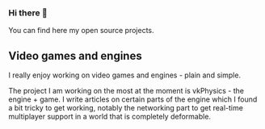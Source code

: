### Hi there 👋

You can find here my open source projects.

## Video games and engines

I really enjoy working on video games and engines - plain and simple.

The project I am working on the most at the moment is vkPhysics - the engine + game. I
write articles on certain parts of the engine which I found a bit tricky to get working,
notably the networking part to get real-time multiplayer support in a world that
is completely deformable.

<!--
**llGuy/llGuy** is a ✨ _special_ ✨ repository because its `README.md` (this file) appears on your GitHub profile.

Here are some ideas to get you started:

- 🔭 I’m currently working on ...
- 🌱 I’m currently learning ...
- 👯 I’m looking to collaborate on ...
- 🤔 I’m looking for help with ...
- 💬 Ask me about ...
- 📫 How to reach me: ...
- 😄 Pronouns: ...
- ⚡ Fun fact: ...
-->
